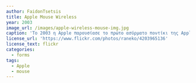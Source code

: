 ```yaml
---
author: FaidonTsetsis
title: Apple Mouse Wireless
year: 2003
image_url: /images/apple-wireless-mouse-img.jpg
caption: 'Το 2003 η Apple παρουσίασε το πρώτο ασύρματο ποντίκι της Apple (για εμπορική χρήση), το οποίο παρουσίασε μία διαφορετική διεπαφή σε σχέση με τη συμβατική ενσύρματη μορφή του. Ο χρήστης δεν υποχρεούνταν πλέον να βρίσκεται στο γραφείο του ώστε να χρησιμοποιήσει τον υπολογιστή, αλλά είχε την δυνατότητα να τοποθετηθεί οπουδήποτε εντός 10 μέτρων και να ελέγχει τον κέρσορα του ποντικιού. Έλυσε το θέμα της απόστασης και της εργονομίας καθώς δεν περιορίζεται με καλώδια, δίνοντας στο χρήστη τη δυνατότητα του να ρυθμίζει ο ίδιος τον τρόπο με τον οποίο θα θέλει να πραγματοποιήσει τη διεπαφή του με τον υπολογιστή, σε περιφερειακό επίπεδο, αναπτύσσοντας έτσι τη κουλτούρα του απομακρυσμένου ελέγχου του υπολογιστή. Άθελά της για την υλοποίηση του αυτού, η Apple έπρεπε να λύση και το πρόβλημα των παρεμβολών του σήματος μεταξύ ασύρματων συσκευών και για αυτό χρησιμοποίησε το λογισμικό Adaptive Frequency Hopping (AFH).'
license_url: 'https://www.flickr.com/photos/raneko/4203965136'
license_text: flickr
categories:
  - forms
tags:
  - Apple
  - mouse
---
```


